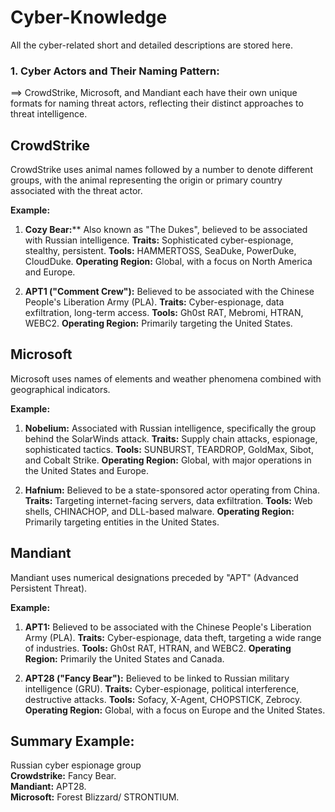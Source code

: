 # Cyber-Knowledge

All the cyber-related short and detailed descriptions are stored here. 

### 1. Cyber Actors and Their Naming Pattern:
==> CrowdStrike, Microsoft, and Mandiant each have their own unique formats for naming threat actors, reflecting their distinct approaches to threat intelligence.


**CrowdStrike**
---------------
CrowdStrike uses animal names followed by a number to denote different groups, with the animal representing the origin or primary country associated with the threat actor.

**Example:**

1. **Cozy Bear:**** Also known as "The Dukes", believed to be associated with Russian intelligence.
    **Traits:** Sophisticated cyber-espionage, stealthy, persistent.
    **Tools:** HAMMERTOSS, SeaDuke, PowerDuke, CloudDuke.
    **Operating Region:** Global, with a focus on North America and Europe.

2. **APT1 ("Comment Crew"):** Believed to be associated with the Chinese People's Liberation Army (PLA).
    **Traits:** Cyber-espionage, data exfiltration, long-term access.
    **Tools:** Gh0st RAT, Mebromi, HTRAN, WEBC2.
    **Operating Region:** Primarily targeting the United States.


**Microsoft**
--------------
Microsoft uses names of elements and weather phenomena combined with geographical indicators.

**Example:**

1. **Nobelium:** Associated with Russian intelligence, specifically the group behind the SolarWinds attack.
    **Traits:** Supply chain attacks, espionage, sophisticated tactics.
    **Tools:** SUNBURST, TEARDROP, GoldMax, Sibot, and Cobalt Strike.
    **Operating Region:** Global, with major operations in the United States and Europe.

2. **Hafnium:** Believed to be a state-sponsored actor operating from China.
    **Traits:** Targeting internet-facing servers, data exfiltration.
    **Tools:** Web shells, CHINACHOP, and DLL-based malware.
    **Operating Region:** Primarily targeting entities in the United States.

**Mandiant**
------------
Mandiant uses numerical designations preceded by "APT" (Advanced Persistent Threat).

**Example:**

1. **APT1:** Believed to be associated with the Chinese People's Liberation Army (PLA).
    **Traits:** Cyber-espionage, data theft, targeting a wide range of industries.
    **Tools:** Gh0st RAT, HTRAN, and WEBC2.
    **Operating Region:** Primarily the United States and Canada.

2. **APT28 ("Fancy Bear"):** Believed to be linked to Russian military intelligence (GRU).
    **Traits:** Cyber-espionage, political interference, destructive attacks.
    **Tools:** Sofacy, X-Agent, CHOPSTICK, Zebrocy.
    **Operating Region:** Global, with a focus on Europe and the United States.

Summary Example:
--------------------
Russian cyber espionage group<br>
   **Crowdstrike:** Fancy Bear.<br>
   **Mandiant:** APT28.<br>
   **Microsoft:** Forest Blizzard/ STRONTIUM.<br>
         
         


